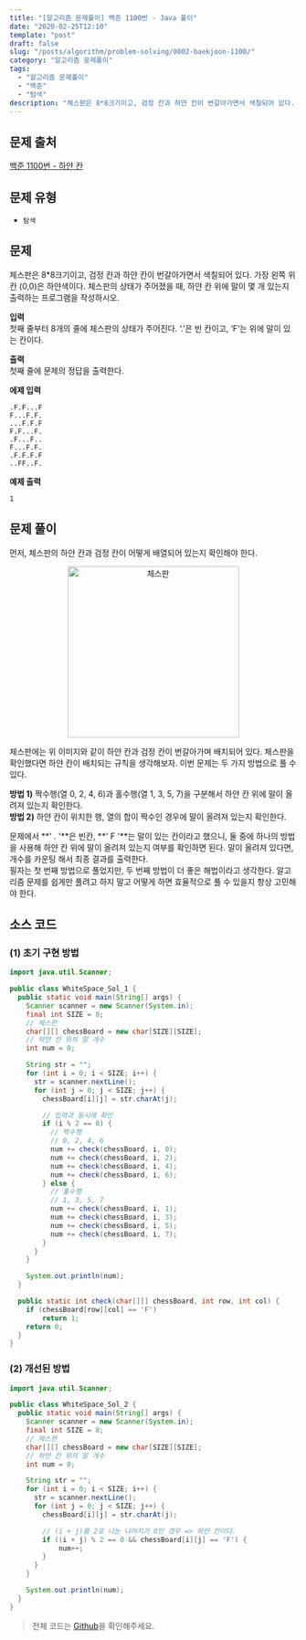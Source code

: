 ```yaml
---
title: "[알고리즘 문제풀이] 백준 1100번 - Java 풀이"
date: "2020-02-25T12:10"
template: "post"
draft: false
slug: "/posts/algorithm/problem-solving/0002-baekjoon-1100/"
category: "알고리즘 문제풀이"
tags:
  - "알고리즘 문제풀이"
  - "백준"
  - "탐색"
description: "체스판은 8*8크기이고, 검정 칸과 하얀 칸이 번갈아가면서 색칠되어 있다. 가장 왼쪽 위칸 (0,0)은 하얀색이다. 체스판의 상태가 주어졌을 때, 하얀 칸 위에 말이 몇 개 있는지 출력하는 프로그램을 작성하시오."
---
```


## 문제 출처

[백준 1100번 - 하얀 칸](https://www.acmicpc.net/problem/1100)


## 문제 유형

- `탐색`


## 문제

체스판은 8*8크기이고, 검정 칸과 하얀 칸이 번갈아가면서 색칠되어 있다. 가장 왼쪽 위칸 (0,0)은 하얀색이다. 체스판의 상태가 주어졌을 때, 하얀 칸 위에 말이 몇 개 있는지 출력하는 프로그램을 작성하시오.

**입력**
<br />
첫째 줄부터 8개의 줄에 체스판의 상태가 주어진다. ‘.’은 빈 칸이고, ‘F’는 위에 말이 있는 칸이다.

**출력**
<br />
첫째 줄에 문제의 정답을 출력한다.

**에제 입력**

```
.F.F...F
F...F.F.
...F.F.F
F.F...F.
.F...F..
F...F.F.
.F.F.F.F
..FF..F.
```

**예제 출력**

```
1
```


## 문제 풀이

먼저, 체스판의 하얀 칸과 검정 칸이 어떻게 배열되어 있는지 확인해야 한다.

<div align="center"> 
  <img src="/media/011-algorithm-baekjoon-1100.jpg" alt="체스판" width="300px" />
</div>

체스판에는 위 이미지와 같이 하얀 칸과 검정 칸이 번갈아가며 배치되어 있다. 체스판을 확인했다면 하얀 칸이 배치되는 규칙을 생각해보자. 이번 문제는 두 가지 방법으로 풀 수 있다.

**방법 1)** 짝수행(열 0, 2, 4, 6)과 홀수행(열 1, 3, 5, 7)을 구분해서 하얀 칸 위에 말이 올려져 있는지 확인한다.
<br />
**방법 2)** 하얀 칸이 위치한 행, 열의 합이 짝수인 경우에 말이 올려져 있는지 확인한다.

문제에서 **' . '**은 빈칸, **' F '**는 말이 있는 칸이라고 했으니, 둘 중에 하나의 방법을 사용해 하얀 칸 위에 말이 올려져 있는지 여부를 확인하면 된다. 말이 올려져 있다면, 개수를 카운팅 해서 최종 결과를 출력한다.
<br />
필자는 첫 번째 방법으로 풀었지만, 두 번째 방법이 더 좋은 해법이라고 생각한다. 알고리즘 문제를 쉽게만 풀려고 하지 말고 어떻게 하면 효율적으로 풀 수 있을지 항상 고민해야 한다.


## 소스 코드

### (1) 초기 구현 방법

```java
import java.util.Scanner;

public class WhiteSpace_Sol_1 {
  public static void main(String[] args) {
    Scanner scanner = new Scanner(System.in);
    final int SIZE = 8;
    // 체스판
    char[][] chessBoard = new char[SIZE][SIZE];
    // 하얀 칸 위의 말 개수
    int num = 0;

    String str = "";
    for (int i = 0; i < SIZE; i++) {
      str = scanner.nextLine();
      for (int j = 0; j < SIZE; j++) {
        chessBoard[i][j] = str.charAt(j);

        // 입력과 동시에 확인
        if (i % 2 == 0) {
          // 짝수행
          // 0, 2, 4, 6
          num += check(chessBoard, i, 0);
          num += check(chessBoard, i, 2);
          num += check(chessBoard, i, 4);
          num += check(chessBoard, i, 6);
        } else {
          // 홀수행
          // 1, 3, 5, 7
          num += check(chessBoard, i, 1);
          num += check(chessBoard, i, 3);
          num += check(chessBoard, i, 5);
          num += check(chessBoard, i, 7);
        }
      }
    }

    System.out.println(num);
  }

  public static int check(char[][] chessBoard, int row, int col) {
    if (chessBoard[row][col] == 'F')
        return 1;
    return 0;
  }
}
```

### (2) 개선된 방법

```java
import java.util.Scanner;

public class WhiteSpace_Sol_2 {
  public static void main(String[] args) {
    Scanner scanner = new Scanner(System.in);
    final int SIZE = 8;
    // 체스판
    char[][] chessBoard = new char[SIZE][SIZE];
    // 하얀 칸 위의 말 개수
    int num = 0;

    String str = "";
    for (int i = 0; i < SIZE; i++) {
      str = scanner.nextLine();
      for (int j = 0; j < SIZE; j++) {
        chessBoard[i][j] = str.charAt(j);

        // (i + j)를 2로 나눈 나머지가 0인 경우 => 하얀 칸이다.
        if ((i + j) % 2 == 0 && chessBoard[i][j] == 'F') {
            num++;
        }
      }
    }

    System.out.println(num);
  }
}
```

> 전체 코드는 [Github](https://github.com/im-yeobi/algorithm/tree/master/algorithm/problem-solving/src/main/java/search/baekjoon/_1100)을 확인해주세요.